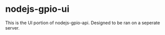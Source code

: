 # nodejs-gpio-ui
This is the UI portion of nodejs-gpio-api.  Designed to be ran on a seperate server.
